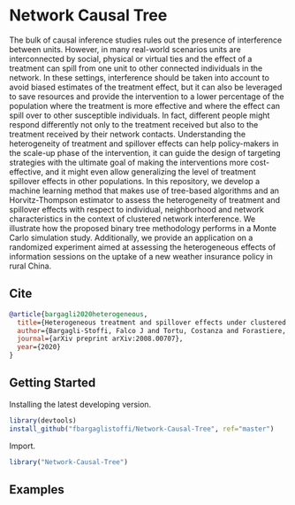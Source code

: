 # Network Causal Tree

The bulk of causal inference studies rules out the presence of interference between units. However, in many real-world scenarios units are interconnected by social, physical or virtual ties and the effect of a treatment can spill from one unit to other connected individuals in the network. In these settings, interference should be taken into account to avoid biased estimates of the treatment effect, but it can also be leveraged to save resources and provide the intervention to a lower percentage of the population where the treatment is more effective and where the effect can spill over to other susceptible individuals. In fact, different people might respond differently not only to the treatment received but also to the treatment received by their network contacts. Understanding the heterogeneity of treatment and spillover effects can help policy-makers in the scale-up phase of the intervention, it can guide the design of targeting strategies with the ultimate goal of making the interventions more cost-effective, and it might even allow generalizing the level of treatment spillover effects in other populations. In this repository, we develop a machine learning method that makes use of tree-based algorithms and an Horvitz-Thompson estimator to assess the heterogeneity of treatment and spillover effects with respect to individual, neighborhood and network characteristics in the context of clustered network interference. We illustrate how the proposed binary tree methodology performs in a Monte Carlo simulation study. Additionally, we provide an application on a randomized experiment aimed at assessing the heterogeneous effects of information sessions on the uptake of a new weather insurance policy in rural China.

## Cite

```bibtex
@article{bargagli2020heterogeneous,
  title={Heterogeneous treatment and spillover effects under clustered network interference},
  author={Bargagli-Stoffi, Falco J and Tortu, Costanza and Forastiere, Laura},
  journal={arXiv preprint arXiv:2008.00707},
  year={2020}
}
```

## Getting Started

Installing the latest developing version. 

```r
library(devtools)
install_github("fbargaglistoffi/Network-Causal-Tree", ref="master")
```

Import.

```r
library("Network-Causal-Tree")
```

## Examples
